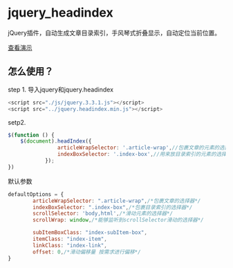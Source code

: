 # jquery_headindex
jQuery插件，自动生成文章目录索引，手风琴式折叠显示，自动定位当前位置。  

[查看演示](https://mnnyang.github.io/jquery_headindex/test)
## 怎么使用？
step 1. 导入jquery和jquery.headindex
```js
<script src="./js/jquery.3.3.1.js"></script>
<script src="../jquery.headindex.min.js"></script>
```

setp2. 
```js
$(function () {
    $(document).headIndex({
                articleWrapSelector: '.article-wrap',//包裹文章的元素的选择器
                indexBoxSelector: '.index-box',//用来放目录索引的元素的选择器
            });
})
```

默认参数
```js
defaultOptions = {
        articleWrapSelector: ".article-wrap",/*包裹文章的选择器*/
        indexBoxSelector: ".index-box",/*包裹目录索引的选择器*/
        scrollSelector: 'body,html',/*滑动元素的选择器*/
        scrollWrap: window,/*能够监听到scrollSelector滑动的选择器*/

        subItemBoxClass: "index-subItem-box",
        itemClass: "index-item",
        linkClass: "index-link",
        offset: 0,/*滑动偏移量 按需求进行偏移*/
}
```